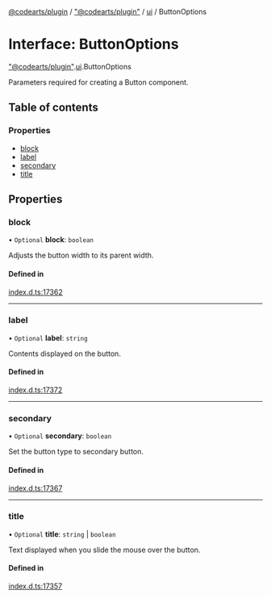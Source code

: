 [@codearts/plugin](../README.md) / ["@codearts/plugin"](../modules/_codearts_plugin_.md) / [ui](../modules/codearts_plugin_.ui.md) / ButtonOptions

# Interface: ButtonOptions

["@codearts/plugin"](../modules/_codearts_plugin_.md).[ui](../modules/codearts_plugin_.ui.md).ButtonOptions

Parameters required for creating a Button component.

## Table of contents

### Properties

- [block](codearts_plugin_.ui.ButtonOptions.md#block)
- [label](codearts_plugin_.ui.ButtonOptions.md#label)
- [secondary](codearts_plugin_.ui.ButtonOptions.md#secondary)
- [title](codearts_plugin_.ui.ButtonOptions.md#title)

## Properties

### block

• `Optional` **block**: `boolean`

Adjusts the button width to its parent width.

#### Defined in

[index.d.ts:17362](https://github.com/shuyaqian/cloudide-plugin-api/blob/5b69219/index.d.ts#L17362)

___

### label

• `Optional` **label**: `string`

Contents displayed on the button.

#### Defined in

[index.d.ts:17372](https://github.com/shuyaqian/cloudide-plugin-api/blob/5b69219/index.d.ts#L17372)

___

### secondary

• `Optional` **secondary**: `boolean`

Set the button type to secondary button.

#### Defined in

[index.d.ts:17367](https://github.com/shuyaqian/cloudide-plugin-api/blob/5b69219/index.d.ts#L17367)

___

### title

• `Optional` **title**: `string` \| `boolean`

Text displayed when you slide the mouse over the button.

#### Defined in

[index.d.ts:17357](https://github.com/shuyaqian/cloudide-plugin-api/blob/5b69219/index.d.ts#L17357)
